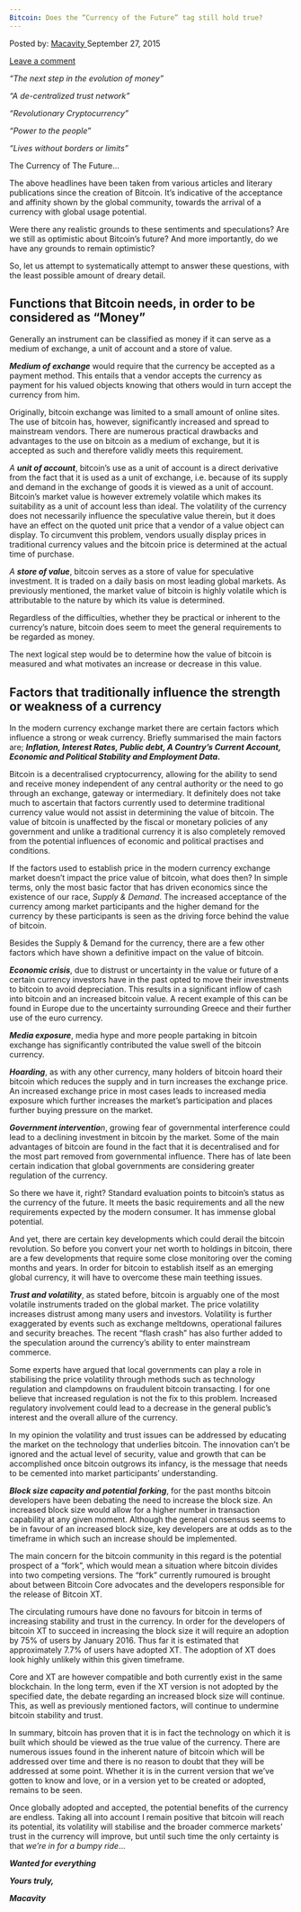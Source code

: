```yaml
---
Bitcoin: Does the “Currency of the Future” tag still hold true?
---
```

<article class="post-listing post-11349 post type-post status-publish format-standard has-post-thumbnail hentry category-deepdot-news tag-bitcoin tag-currency tag-future tag-hold tag-tag tag-true">
<div class="post-inner">
<p class="post-meta">
<span>Posted by: <a href="https://www.deepdotweb.com/author/macavity/" title="">Macavity </a></span>
<span>September 27, 2015</span>

<span><a href="https://www.deepdotweb.com/2015/09/27/bitcoin-does-the-currency-of-the-future-tag-still-hold-true/#respond">Leave a comment</a></span>
</p>
<div class="clear"></div>
<div class="entry">
<p><em>“The next step in the evolution of money”</em></p>
<p><em>“A de-centralized trust network”</em></p>
<p><em>“Revolutionary Cryptocurrency”</em></p>
<p><em>“Power to the people”</em></p>
<p><em>“Lives without borders or limits”</em></p>
<p>The Currency of The Future&#8230;</p>
<p>The above headlines have been taken from various articles and literary publications since the creation of Bitcoin. It’s indicative of the acceptance and affinity shown by the global community, towards the arrival of a currency with global usage potential.</p>
<p>Were there any realistic grounds to these sentiments and speculations? Are we still as optimistic about Bitcoin’s future? And more importantly, do we have any grounds to remain optimistic?</p>
<p>So, let us attempt to systematically attempt to answer these questions, with the least possible amount of dreary detail.</p>
<h2>Functions that Bitcoin needs, in order to be considered as “Money”</h2>
<p>Generally an instrument can be classified as money if it can serve as a medium of exchange, a unit of account and a store of value.</p>
<p><strong><em>Medium of exchange</em></strong> would require that the currency be accepted as a payment method. This entails that a vendor accepts the currency as payment for his valued objects knowing that others would in turn accept the currency from him.</p>
<p>Originally, bitcoin exchange was limited to a small amount of online sites. The use of bitcoin has, however, significantly increased and spread to mainstream vendors. There are numerous practical drawbacks and advantages to the use on bitcoin as a medium of exchange, but it is accepted as such and therefore validly meets this requirement.</p>
<p><em>A <strong>unit of account</strong></em>, bitcoin’s use as a unit of account is a direct derivative from the fact that it is used as a unit of exchange, i.e. because of its supply and demand in the exchange of goods it is viewed as a unit of account. Bitcoin’s market value is however extremely volatile which makes its suitability as a unit of account less than ideal. The volatility of the currency does not necessarily influence the speculative value therein, but it does have an effect on the quoted unit price that a vendor of a value object can display. To circumvent this problem, vendors usually display prices in traditional currency values and the bitcoin price is determined at the actual time of purchase.</p>
<p><em>A <strong>store of value</strong></em>, bitcoin serves as a store of value for speculative investment. It is traded on a daily basis on most leading global markets. As previously mentioned, the market value of bitcoin is highly volatile which is attributable to the nature by which its value is determined.</p>
<p>Regardless of the difficulties, whether they be practical or inherent to the currency’s nature, bitcoin does seem to meet the general requirements to be regarded as money.</p>
<p>The next logical step would be to determine how the value of bitcoin is measured and what motivates an increase or decrease in this value.</p>
<h2>Factors that traditionally influence the strength or weakness of a currency</h2>
<p>In the modern currency exchange market there are certain factors which influence a strong or weak currency. Briefly summarised the main factors are; <strong><em>Inflation, Interest Rates, Public debt, A Country’s Current Account, Economic and Political Stability and Employment Data</em>.</strong></p>
<p>Bitcoin is a decentralised cryptocurrency, allowing for the ability to send and receive money independent of any central authority or the need to go through an exchange, gateway or intermediary. It definitely does not take much to ascertain that factors currently used to determine traditional currency value would not assist in determining the value of bitcoin. The value of bitcoin is unaffected by the fiscal or monetary policies of any government and unlike a traditional currency it is also completely removed from the potential influences of economic and political practises and conditions.</p>
<p>If the factors used to establish price in the modern currency exchange market doesn’t impact the price value of bitcoin, what does then? In simple terms, only the most basic factor that has driven economics since the existence of our race, <em>Supply &amp; Demand</em>. The increased acceptance of the currency among market participants and the higher demand for the currency by these participants is seen as the driving force behind the value of bitcoin.</p>
<p>Besides the Supply &amp; Demand for the currency, there are a few other factors which have shown a definitive impact on the value of bitcoin.</p>
<p><strong><em>Economic crisis</em></strong>, due to distrust or uncertainty in the value or future of a certain currency investors have in the past opted to move their investments to bitcoin to avoid depreciation. This results in a significant inflow of cash into bitcoin and an increased bitcoin value. A recent example of this can be found in Europe due to the uncertainty surrounding Greece and their further use of the euro currency.</p>
<p><strong><em>Media exposure</em></strong>, media hype and more people partaking in bitcoin exchange has significantly contributed the value swell of the bitcoin currency.</p>
<p><strong><em>Hoarding</em></strong>, as with any other currency, many holders of bitcoin hoard their bitcoin which reduces the supply and in turn increases the exchange price. An increased exchange price in most cases leads to increased media exposure which further increases the market’s participation and places further buying pressure on the market.</p>
<p><em><strong>Government interventio</strong>n</em>, growing fear of governmental interference could lead to a declining investment in bitcoin by the market. Some of the main advantages of bitcoin are found in the fact that it is decentralised and for the most part removed from governmental influence. There has of late been certain indication that global governments are considering greater regulation of the currency.</p>
<p>So there we have it, right? Standard evaluation points to bitcoin’s status as the currency of the future. It meets the basic requirements and all the new requirements expected by the modern consumer. It has immense global potential.</p>
<p>And yet, there are certain key developments which could derail the bitcoin revolution. So before you convert your net worth to holdings in bitcoin, there are a few developments that require some close monitoring over the coming months and years. In order for bitcoin to establish itself as an emerging global currency, it will have to overcome these main teething issues.</p>
<p><strong><em>Trust and volatility</em></strong>, as stated before, bitcoin is arguably one of the most volatile instruments traded on the global market. The price volatility increases distrust among many users and investors. Volatility is further exaggerated by events such as exchange meltdowns, operational failures and security breaches. The recent “flash crash” has also further added to the speculation around the currency’s ability to enter mainstream commerce.</p>
<p>Some experts have argued that local governments can play a role in stabilising the price volatility through methods such as technology regulation and clampdowns on fraudulent bitcoin transacting. I for one believe that increased regulation is not the fix to this problem. Increased regulatory involvement could lead to a decrease in the general public’s interest and the overall allure of the currency.</p>
<p>In my opinion the volatility and trust issues can be addressed by educating the market on the technology that underlies bitcoin. The innovation can’t be ignored and the actual level of security, value and growth that can be accomplished once bitcoin outgrows its infancy, is the message that needs to be cemented into market participants’ understanding.</p>
<p><strong><em>Block size capacity and potential forking</em></strong>, for the past months bitcoin developers have been debating the need to increase the block size. An increased block size would allow for a higher number in transaction capability at any given moment. Although the general consensus seems to be in favour of an increased block size, key developers are at odds as to the timeframe in which such an increase should be implemented.</p>
<p>The main concern for the bitcoin community in this regard is the potential prospect of a “fork”, which would mean a situation where bitcoin divides into two competing versions. The “fork” currently rumoured is brought about between Bitcoin Core advocates and the developers responsible for the release of Bitcoin XT.</p>
<p>The circulating rumours have done no favours for bitcoin in terms of increasing stability and trust in the currency. In order for the developers of bitcoin XT to succeed in increasing the block size it will require an adoption by 75% of users by January 2016. Thus far it is estimated that approximately 7.7% of users have adopted XT. The adoption of XT does look highly unlikely within this given timeframe.</p>
<p>Core and XT are however compatible and both currently exist in the same blockchain. In the long term, even if the XT version is not adopted by the specified date, the debate regarding an increased block size will continue. This, as well as previously mentioned factors, will continue to undermine bitcoin stability and trust.</p>
<p>In summary, bitcoin has proven that it is in fact the technology on which it is built which should be viewed as the true value of the currency. There are numerous issues found in the inherent nature of bitcoin which will be addressed over time and there is no reason to doubt that they will be addressed at some point. Whether it is in the current version that we’ve gotten to know and love, or in a version yet to be created or adopted, remains to be seen.</p>
<p>Once globally adopted and accepted, the potential benefits of the currency are endless. Taking all into account I remain positive that bitcoin will reach its potential, its volatility will stabilise and the broader commerce markets’ trust in the currency will improve, but until such time the only certainty is that <em>we’re in for a bumpy ride</em>…</p>
<p><strong><em>Wanted for everything</em></strong></p>
<p><strong><em>Yours truly,</em></strong></p>
<p><strong><em>Macavity</em></strong></p>
</div>
<span style="display:none"><a href="https://www.deepdotweb.com/tag/bitcoin/" rel="tag">bitcoin</a> <a href="https://www.deepdotweb.com/tag/currency/" rel="tag">currency</a> <a href="https://www.deepdotweb.com/tag/future/" rel="tag">future</a> <a href="https://www.deepdotweb.com/tag/hold/" rel="tag">hold</a> <a href="https://www.deepdotweb.com/tag/tag/" rel="tag">tag</a> <a href="https://www.deepdotweb.com/tag/true/" rel="tag">true</a></span> <span style="display:none" class="updated">2015-09-27</span>
<div style="display:none" class="vcard author" itemprop="author" itemscope itemtype="http://schema.org/Person"><strong class="fn" itemprop="name"><a href="https://www.deepdotweb.com/author/macavity/" title="Posts by Macavity" rel="author">Macavity</a></strong></div>
</div>
</article>

